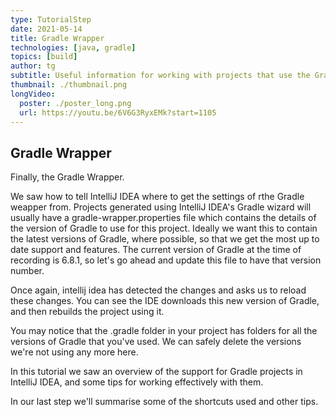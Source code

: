 ```yaml
---
type: TutorialStep
date: 2021-05-14
title: Gradle Wrapper
technologies: [java, gradle]
topics: [build]
author: tg
subtitle: Useful information for working with projects that use the Gradle Wrapper.
thumbnail: ./thumbnail.png
longVideo:
  poster: ./poster_long.png
  url: https://youtu.be/6V6G3RyxEMk?start=1105
---
```


## Gradle Wrapper

Finally, the Gradle Wrapper.

We saw how to tell IntelliJ IDEA where to get the settings of rthe Gradle weapper from. Projects generated using IntelliJ IDEA's Gradle wizard will usually have a gradle-wrapper.properties file which contains the details of the version of Gradle to use for this project. Ideally we want this to contain the latest versions of Gradle, where possible, so that we get the most up to date support and features. The current version of Gradle at the time of recording is 6.8.1, so let's go ahead and update this file to have that version number.

Once again, intellij idea has detected the changes and asks us to reload these changes. You can see the IDE downloads this new version of Gradle, and then rebuilds the project using it.

You may notice that the .gradle folder in your project has folders for all the versions of Gradle that you've used. We can safely delete the versions we're not using any more here.

In this tutorial we saw an overview of the support for Gradle projects in IntelliJ IDEA, and some tips for working effectively with them.

In our last step we'll summarise some of the shortcuts used and other tips.